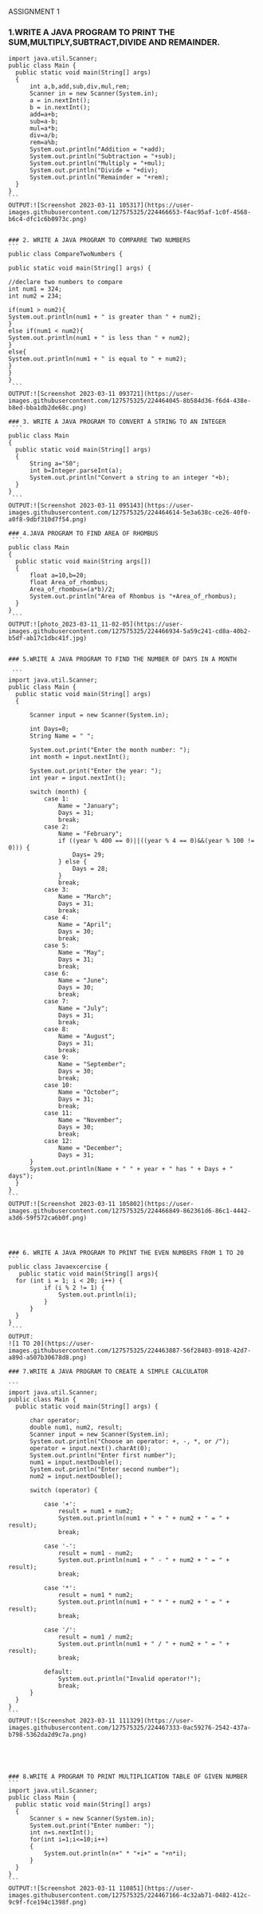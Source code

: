 ASSIGNMENT 1

### 1.WRITE A JAVA PROGRAM TO PRINT THE SUM,MULTIPLY,SUBTRACT,DIVIDE AND REMAINDER.
  ````
import java.util.Scanner;
public class Main {
    public static void main(String[] args)
    {
        int a,b,add,sub,div,mul,rem;
        Scanner in = new Scanner(System.in);
        a = in.nextInt();
        b = in.nextInt();
        add=a+b;
        sub=a-b;
        mul=a*b;
        div=a/b;
        rem=a%b;
        System.out.println("Addition = "+add);
        System.out.println("Subtraction = "+sub);
        System.out.println("Multiply = "+mul);
        System.out.println("Divide = "+div);
        System.out.println("Remainder = "+rem);
    }
}
  ```
OUTPUT:![Screenshot 2023-03-11 105317](https://user-images.githubusercontent.com/127575325/224466653-f4ac95af-1c0f-4568-b6c4-dfc1c6b0973c.png)


### 2. WRITE A JAVA PROGRAM TO COMPARRE TWO NUMBERS
  ```
public class CompareTwoNumbers {
 
 public static void main(String[] args) {
 
 //declare two numbers to compare
 int num1 = 324;
 int num2 = 234;
 
 if(num1 > num2){
 System.out.println(num1 + " is greater than " + num2);
 }
 else if(num1 < num2){
 System.out.println(num1 + " is less than " + num2);
 }
 else{
 System.out.println(num1 + " is equal to " + num2);
 }
 }
}
   ```
OUTPUT:![Screenshot 2023-03-11 093721](https://user-images.githubusercontent.com/127575325/224464045-8b584d36-f6d4-438e-b8ed-bba1db2de68c.png)

### 3. WRITE A JAVA PROGRAM TO CONVERT A STRING TO AN INTEGER
   ```
public class Main 
{
    public static void main(String[] args)
    {
        String a="50";
        int b=Integer.parseInt(a);
        System.out.println("Convert a string to an integer "+b);
    }
}
   ```
OUTPUT:![Screenshot 2023-03-11 095143](https://user-images.githubusercontent.com/127575325/224464614-5e3a638c-ce26-40f0-a0f8-9dbf310d7f54.png)

### 4.JAVA PROGRAM TO FIND AREA OF RHOMBUS 
   ```
public class Main
{
    public static void main(String args[])
    {
        float a=10,b=20;
        float Area_of_rhombus;
        Area_of_rhombus=(a*b)/2;
        System.out.println("Area of Rhombus is "+Area_of_rhombus);
    }
}
   ```
OUTPUT:![photo_2023-03-11_11-02-05](https://user-images.githubusercontent.com/127575325/224466934-5a59c241-cd8a-40b2-b5df-ab17c1dbc41f.jpg)


### 5.WRITE A JAVA PROGRAM TO FIND THE NUMBER OF DAYS IN A MONTH

   ```
import java.util.Scanner;
public class Main {
    public static void main(String[] args)
    {

        Scanner input = new Scanner(System.in);

        int Days=0;
        String Name = " ";

        System.out.print("Enter the month number: ");
        int month = input.nextInt();

        System.out.print("Enter the year: ");
        int year = input.nextInt();

        switch (month) {
            case 1:
                Name = "January";
                Days = 31;
                break;
            case 2:
                Name = "February";
                if ((year % 400 == 0)||((year % 4 == 0)&&(year % 100 != 0))) {
                    Days= 29;
                } else {
                    Days = 28;
                }
                break;
            case 3:
                Name = "March";
                Days = 31;
                break;
            case 4:
                Name = "April";
                Days = 30;
                break;
            case 5:
                Name = "May";
                Days = 31;
                break;
            case 6:
                Name = "June";
                Days = 30;
                break;
            case 7:
                Name = "July";
                Days = 31;
                break;
            case 8:
                Name = "August";
                Days = 31;
                break;
            case 9:
                Name = "September";
                Days = 30;
                break;
            case 10:
                Name = "October";
                Days = 31;
                break;
            case 11:
                Name = "November";
                Days = 30;
                break;
            case 12:
                Name = "December";
                Days = 31;
        }
        System.out.println(Name + " " + year + " has " + Days + " days");
    }
}
  ```
OUTPUT:![Screenshot 2023-03-11 105802](https://user-images.githubusercontent.com/127575325/224466849-862361d6-86c1-4442-a3d6-59f572ca6b0f.png)




### 6. WRITE A JAVA PROGRAM TO PRINT THE EVEN NUMBERS FROM 1 TO 20 
  ```
public class Javaexcercise {
     public static void main(String[] args){
    for (int i = 1; i < 20; i++) {
            if (i % 2 != 1) {
                System.out.println(i);
            }
        }
    }
}
   ```
OUTPUT:
![1 TO 20](https://user-images.githubusercontent.com/127575325/224463887-56f28403-0918-42d7-a89d-a507b30678d8.png)

### 7.WRITE A JAVA PROGRAM TO CREATE A SIMPLE CALCULATOR

  ```
import java.util.Scanner;
public class Main {
    public static void main(String[] args) {

        char operator;
        double num1, num2, result;
        Scanner input = new Scanner(System.in);
        System.out.println("Choose an operator: +, -, *, or /");
        operator = input.next().charAt(0);
        System.out.println("Enter first number");
        num1 = input.nextDouble();
        System.out.println("Enter second number");
        num2 = input.nextDouble();

        switch (operator) {

            case '+':
                result = num1 + num2;
                System.out.println(num1 + " + " + num2 + " = " + result);
                break;

            case '-':
                result = num1 - num2;
                System.out.println(num1 + " - " + num2 + " = " + result);
                break;

            case '*':
                result = num1 * num2;
                System.out.println(num1 + " * " + num2 + " = " + result);
                break;

            case '/':
                result = num1 / num2;
                System.out.println(num1 + " / " + num2 + " = " + result);
                break;

            default:
                System.out.println("Invalid operator!");
                break;
        }
    }
}
  ```
OUTPUT:![Screenshot 2023-03-11 111329](https://user-images.githubusercontent.com/127575325/224467333-0ac59276-2542-437a-b798-5362da2d9c7a.png)





### 8.WRITE A PROGRAM TO PRINT MULTIPLICATION TABLE OF GIVEN NUMBER
  ```
import java.util.Scanner;
public class Main {
    public static void main(String[] args)
    {
        Scanner s = new Scanner(System.in);
        System.out.print("Enter number: ");
        int n=s.nextInt();
        for(int i=1;i<=10;i++)
        {
            System.out.println(n+" * "+i+" = "+n*i);
        }
    }
}
  ```
OUTPUT:![Screenshot 2023-03-11 110851](https://user-images.githubusercontent.com/127575325/224467166-4c32ab71-0482-412c-9c9f-fce194c1398f.png)



